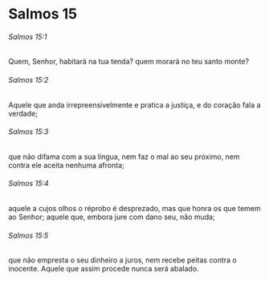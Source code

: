 # Salmos 15

###### Salmos 15:1

Quem, Senhor, habitará na tua tenda? quem morará no teu santo monte?

###### Salmos 15:2

Aquele que anda irrepreensivelmente e pratica a justiça, e do coração fala a verdade;

###### Salmos 15:3

que não difama com a sua língua, nem faz o mal ao seu próximo, nem contra ele aceita nenhuma afronta;

###### Salmos 15:4

aquele a cujos olhos o réprobo é desprezado, mas que honra os que temem ao Senhor; aquele que, embora jure com dano seu, não muda;

###### Salmos 15:5

que não empresta o seu dinheiro a juros, nem recebe peitas contra o inocente. Aquele que assim procede nunca será abalado.

